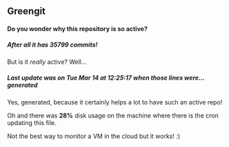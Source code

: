 ## Greengit

#### Do you wonder why this repository is so active?

##### After all it has 35799 commits!

But is it *really* active? Well...

##### Last update was on Tue Mar 14 at 12:25:17 when those lines were... generated

Yes, generated, because it certainly helps a lot to have such an active repo!

Oh and there was **28%** disk usage on the machine
where there is the cron updating this file.

Not the best way to monitor a VM in the cloud but it works! :)
